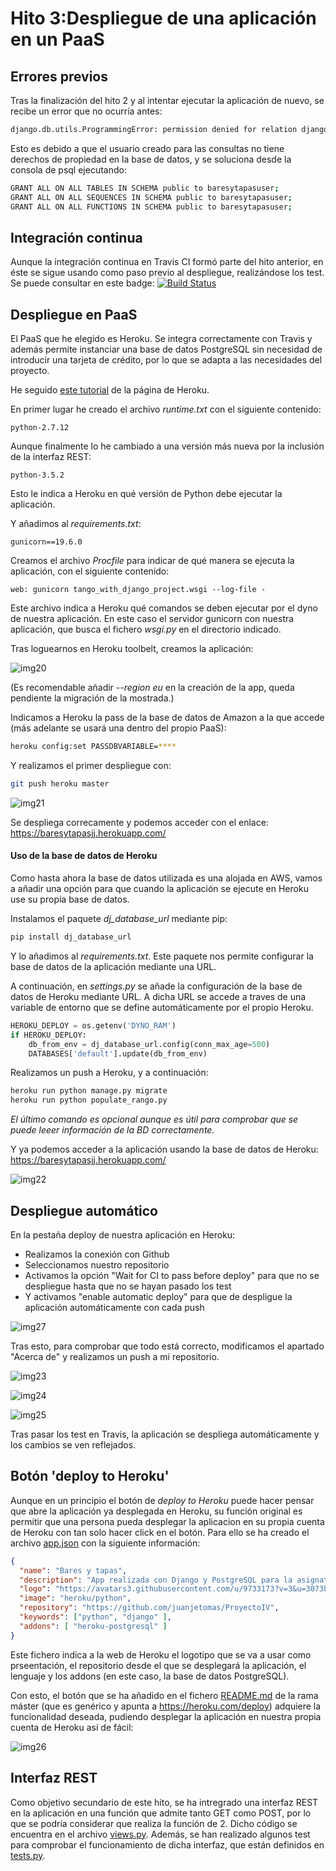# Hito 3:Despliegue de una aplicación en un PaaS
## Errores previos
Tras la finalización del hito 2 y al intentar ejecutar la aplicación de nuevo, se recibe un error que no ocurría antes:
```bash
django.db.utils.ProgrammingError: permission denied for relation django_migrations
```
Esto es debido a que el usuario creado para las consultas no tiene derechos de propiedad en la base de datos, y se soluciona desde la consola de psql ejecutando:
```bash
GRANT ALL ON ALL TABLES IN SCHEMA public to baresytapasuser;
GRANT ALL ON ALL SEQUENCES IN SCHEMA public to baresytapasuser;
GRANT ALL ON ALL FUNCTIONS IN SCHEMA public to baresytapasuser;
```
## Integración continua
Aunque la integración continua en Travis CI formó parte del hito anterior, en éste se sigue usando como paso previo al despliegue, realizándose los test.
Se puede consultar en este badge: [![Build Status](https://travis-ci.org/juanjetomas/ProyectoIV.svg?branch=master)](https://travis-ci.org/juanjetomas/ProyectoIV)

## Despliegue en PaaS
El PaaS que he elegido es Heroku. Se integra correctamente con Travis y además permite instanciar una base de datos PostgreSQL sin necesidad de introducir una tarjeta de crédito, por lo que se adapta a las necesidades del proyecto.

He seguido [este tutorial](https://devcenter.heroku.com/articles/deploying-python) de la página de Heroku.

En primer lugar he creado el archivo _runtime.txt_ con el siguiente contenido:
```
python-2.7.12
```
Aunque finalmente lo he cambiado a una versión más nueva por la inclusión de la interfaz REST:
```
python-3.5.2
```
Esto le indica a Heroku en qué versión de Python debe ejecutar la aplicación.

Y añadimos al _requirements.txt_:
```
gunicorn==19.6.0
```
Creamos el archivo _Procfile_ para indicar de qué manera se ejecuta la aplicación, con el siguiente contenido:
```
web: gunicorn tango_with_django_project.wsgi --log-file -
```

Este archivo indica a Heroku qué comandos se deben ejecutar por el dyno de nuestra aplicación. En este caso el servidor gunicorn con nuestra aplicación, que busca el fichero _wsgi.py_ en el directorio indicado.

Tras loguearnos en Heroku toolbelt, creamos la aplicación:

![img20](capturas/captura20.png)

(Es recomendable añadir _--region eu_ en la creación de la app, queda pendiente la migración de la mostrada.)

Indicamos a Heroku la pass de la base de datos de Amazon a la que accede (más adelante se usará una dentro del propio PaaS):
```bash
heroku config:set PASSDBVARIABLE=****
```

Y realizamos el primer despliegue con:
```bash
git push heroku master
```

![img21](capturas/captura21.png)

Se despliega correcamente y podemos acceder con el enlace:
https://baresytapasjj.herokuapp.com/

#### Uso de la base de datos de Heroku
Como hasta ahora la base de datos utilizada es una alojada en AWS, vamos a añadir una opción para que cuando la aplicación se ejecute en Heroku use su propia base de datos.

Instalamos el paquete _dj_database_url_ mediante pip:
```bash
pip install dj_database_url
```
Y lo añadimos al _requirements.txt_. Este paquete nos permite configurar la base de datos de la aplicación mediante una URL.

A continuación, en _settings.py_ se añade la configuración de la base de datos de Heroku mediante URL. A dicha URL se accede a traves de una variable de entorno que se define automáticamente por el propio Heroku.

```python
HEROKU_DEPLOY = os.getenv('DYNO_RAM')
if HEROKU_DEPLOY:
    db_from_env = dj_database_url.config(conn_max_age=500)
    DATABASES['default'].update(db_from_env)
```

Realizamos un push a Heroku, y a continuación:
```bash
heroku run python manage.py migrate
heroku run python populate_rango.py
```
_El último comando es opcional aunque es útil para comprobar que se puede leeer información de la BD correctamente._

Y ya podemos acceder a la aplicación usando la base de datos de Heroku:
https://baresytapasjj.herokuapp.com/

![img22](capturas/captura22.png)

## Despliegue automático
En la pestaña deploy de nuestra aplicación en Heroku:
* Realizamos la conexión con Github
* Seleccionamos nuestro repositorio
* Activamos la opción "Wait for CI to pass before deploy" para que no se despliegue hasta que no se hayan pasado los test
* Y activamos "enable automatic deploy" para que de despligue la aplicación automáticamente con cada push

![img27](capturas/captura27.png)


Tras esto, para comprobar que todo está correcto, modificamos el apartado "Acerca de" y realizamos un push a mi repositorio.

![img23](capturas/captura23.png)

![img24](capturas/captura24.png)

![img25](capturas/captura25.png)

Tras pasar los test en Travis, la aplicación se despliega automáticamente y los cambios se ven reflejados.

## Botón 'deploy to Heroku'
Aunque en un principio el botón de _deploy to Heroku_ puede hacer pensar que abre la aplicación ya desplegada en Heroku, su función original es permitir que una persona pueda desplegar la aplicacion en su propia cuenta de Heroku con tan solo hacer click en el botón. Para ello se ha creado el archivo [app.json](https://github.com/juanjetomas/ProyectoIV/blob/master/app.json) con la siguiente información:
```json
{
  "name": "Bares y tapas",
  "description": "App realizada con Django y PostgreSQL para la asignatura IV",
  "logo": "https://avatars3.githubusercontent.com/u/9733173?v=3&u=3073beb3aa9b174b98e4e4c6e6e9f7a893e7cdd2&s=140",
  "image": "heroku/python",
  "repository": "https://github.com/juanjetomas/ProyectoIV",
  "keywords": ["python", "django" ],
  "addons": [ "heroku-postgresql" ]
}
```
Este fichero indica a la web de Heroku el logotipo que se va a usar como prseentación, el repositorio desde el que se desplegará la aplicación, el lenguaje y los addons (en este caso, la base de datos PostgreSQL).

Con esto, el botón que se ha añadido en el fichero [README.md](https://github.com/juanjetomas/ProyectoIV) de la rama máster (que es genérico y apunta a https://heroku.com/deploy) adquiere la funcionalidad deseada, pudiendo desplegar la aplicación en nuestra propia cuenta de Heroku así de fácil:

![img26](capturas/captura26.png)

## Interfaz REST
Como objetivo secundario de este hito, se ha intregrado una interfaz REST en la aplicación en una función que admite tanto GET como POST, por lo que se podría considerar que realiza la función de 2. Dicho código se encuentra en el archivo [views.py](https://github.com/juanjetomas/ProyectoIV/blob/master/rango/views.py). Además, se han realizado algunos test para comprobar el funcionamiento de dicha interfaz, que están definidos en [tests.py](https://github.com/juanjetomas/ProyectoIV/blob/master/rango/tests.py).
